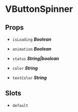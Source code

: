
# VButtonSpinner


## Props


- `isLoading` ***Boolean***

  

- `animation` ***Boolean***

  

- `status` ***String|boolean***

  

- `color` ***String***

  

- `textColor` ***String***

  


## Slots
- `default`

        





